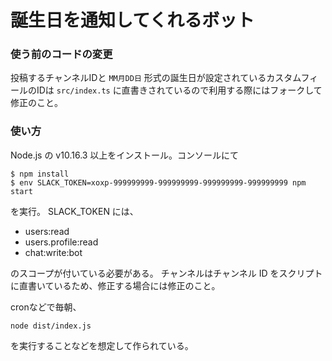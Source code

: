 # 誕生日を通知してくれるボット
### 使う前のコードの変更
投稿するチャンネルIDと `MM月DD日` 形式の誕生日が設定されているカスタムフィールのIDは `src/index.ts` に直書きされているので利用する際にはフォークして修正のこと。

### 使い方

Node.js の v10.16.3 以上をインストール。コンソールにて

```
$ npm install
$ env SLACK_TOKEN=xoxp-999999999-999999999-999999999-999999999 npm start
```

を実行。 SLACK_TOKEN には、

- users:read
- users.profile:read
- chat:write:bot

のスコープが付いている必要がある。 チャンネルはチャンネル ID をスクリプトに直書いているため、修正する場合には修正のこと。

cronなどで毎朝、

```
node dist/index.js
```

を実行することなどを想定して作られている。
